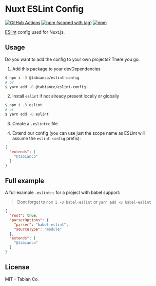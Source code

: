 # Nuxt ESLint Config

[![GitHub Actions](https://github.com/tabianco/lint-configs/workflows/ci/badge.svg?branch=main)](https://github.com/tabianco/lint-configs/actions?query=workflow%3Aci)
[![npm (scoped with tag)](https://flat.badgen.net/npm/v/@tabianco/eslint-config)](https://npmjs.com/package/@tabianco/eslint-config)
[![npm](https://flat.badgen.net/npm/dt/@tabianco/eslint-config)](https://npmjs.com/package/@tabianco/eslint-config)

[ESlint](https://eslint.org/) config used for Nuxt.js.

## Usage

Do you want to add the config to your own projects? There you go:

1. Add this package to your devDependencies

```bash
$ npm i -D @tabianco/eslint-config
# or
$ yarn add -D @tabianco/eslint-config
```

2. Install `eslint` if not already present locally or globally

```bash
$ npm i -D eslint
# or
$ yarn add -D eslint
```

3. Create a `.eslintrc` file

4. Extend our config (you can use just the scope name as ESLint will assume the `eslint-config` prefix):

```json
{
  "extends": [
    "@tabianco"
  ]
}
```

## Full example

A full example `.eslintrc` for a project with babel support:
> Dont forget to `npm i -D babel-eslint` or `yarn add -D babel-eslint`

```json
{
  "root": true,
  "parserOptions": {
    "parser": "babel-eslint",
    "sourceType": "module"
  },
  "extends": [
    "@tabianco"
  ]
}
```

## License

MIT - Tabian Co.
